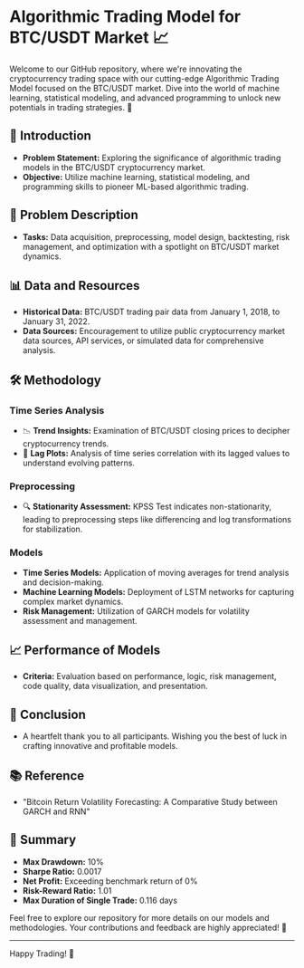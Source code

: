 # Algorithmic Trading Model for BTC/USDT Market 📈

Welcome to our GitHub repository, where we're innovating the cryptocurrency trading space with our cutting-edge Algorithmic Trading Model focused on the BTC/USDT market. Dive into the world of machine learning, statistical modeling, and advanced programming to unlock new potentials in trading strategies. 🚀

## 📘 Introduction

- **Problem Statement:** Exploring the significance of algorithmic trading models in the BTC/USDT cryptocurrency market.
- **Objective:** Utilize machine learning, statistical modeling, and programming skills to pioneer ML-based algorithmic trading.

## 📝 Problem Description

- **Tasks:** Data acquisition, preprocessing, model design, backtesting, risk management, and optimization with a spotlight on BTC/USDT market dynamics.

## 📊 Data and Resources

- **Historical Data:** BTC/USDT trading pair data from January 1, 2018, to January 31, 2022.
- **Data Sources:** Encouragement to utilize public cryptocurrency market data sources, API services, or simulated data for comprehensive analysis.

## 🛠 Methodology

### Time Series Analysis

- 📉 **Trend Insights:** Examination of BTC/USDT closing prices to decipher cryptocurrency trends.
- 🔄 **Lag Plots:** Analysis of time series correlation with its lagged values to understand evolving patterns.

### Preprocessing

- 🔍 **Stationarity Assessment:** KPSS Test indicates non-stationarity, leading to preprocessing steps like differencing and log transformations for stabilization.

### Models

- **Time Series Models:** Application of moving averages for trend analysis and decision-making.
- **Machine Learning Models:** Deployment of LSTM networks for capturing complex market dynamics.
- **Risk Management:** Utilization of GARCH models for volatility assessment and management.

## 📈 Performance of Models

- **Criteria:** Evaluation based on performance, logic, risk management, code quality, data visualization, and presentation.

## 🙏 Conclusion

- A heartfelt thank you to all participants. Wishing you the best of luck in crafting innovative and profitable models.

## 📚 Reference

- "Bitcoin Return Volatility Forecasting: A Comparative Study between GARCH and RNN"

## 📝 Summary

- **Max Drawdown:** 10%
- **Sharpe Ratio:** 0.0017
- **Net Profit:** Exceeding benchmark return of 0%
- **Risk-Reward Ratio:** 1.01
- **Max Duration of Single Trade:** 0.116 days

Feel free to explore our repository for more details on our models and methodologies. Your contributions and feedback are highly appreciated! 🌟

---
Happy Trading! 💼
